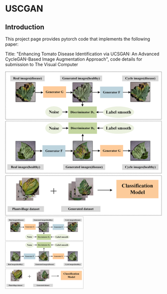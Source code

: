 # USCGAN
## Introduction
This project page provides pytorch code that implements the following paper:

Title: "Enhancing Tomato Disease Identification via UCSGAN: An Advanced CycleGAN-Based Image Augmentation Approach",
code details for submission to The Visual Computer

![image](https://github.com/YqingZhou/USCGAN/blob/main/model/uscgan.png)
<img src="https://github.com/YqingZhou/USCGAN/blob/main/model/uscgan.png" width="50%" alt="图片描述">
